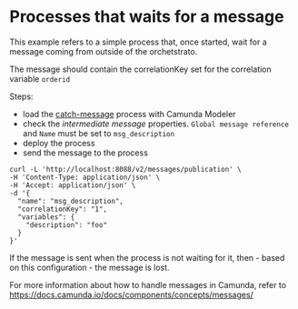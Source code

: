 # Processes that waits for a message

This example refers to a simple process that, once started, wait for a message coming from outside of the orchetstrato.

The message should contain the correlationKey set for the correlation variable `orderid`

Steps:
- load the [catch-message](./catch-message.bpmn) process with Camunda Modeler
- check the *intermediate message* properties. `Global message reference` and `Name` must be set to `msg_description`
- deploy the process
- send the message to the process 

```
curl -L 'http://localhost:8088/v2/messages/publication' \
-H 'Content-Type: application/json' \
-H 'Accept: application/json' \
-d '{
  "name": "msg_description",
  "correlationKey": "1",
  "variables": {
    "description": "foo"
  }
}'
```

If the message is sent when the process is not waiting for it, then - based on this configuration - the message is lost.


For more information about how to handle messages in Camunda, refer to https://docs.camunda.io/docs/components/concepts/messages/
